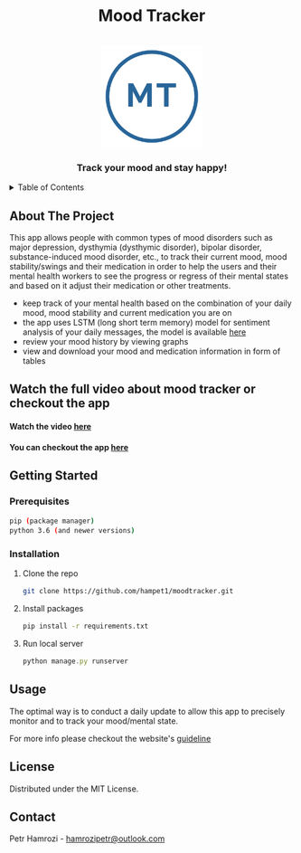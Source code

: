 <h1 align="center"> Mood Tracker </h1>


<!-- PROJECT LOGO -->
<br />
<div align="center">
  <a>
    <img src="images/logo.png" alt="Logo" width="180" height="180" (https://trackmood.herokuapp.com)>
  </a>

  <h3 align="center">Track your mood and stay happy!</h3>

</div>



<!-- TABLE OF CONTENTS -->
<details>
  <summary>Table of Contents</summary>
  <ol>
    <li>
      <a href="#about-the-project">About The Project</a>
    </li>
    <li>
      <a href="#Watch-the-full-video-about-mood-tracker-or-checkout-deployed-version
          ">Watch video or check out the app</a>
    </li>
    <li>
      <a href="#getting-started">Getting Started</a>
      <ul>
        <li><a href="#prerequisites">Prerequisites</a></li>
        <li><a href="#installation">Installation</a></li>
      </ul>
    </li>
    <li><a href="#usage">Usage</a></li>
    <li><a href="#licence">Licence</a></li>
    <li><a href="#contact">Contact</a></li>
  </ol>
</details>



<!-- ABOUT THE PROJECT -->
## About The Project

This app allows people with common types of mood disorders such as major depression, dysthymia (dysthymic disorder), bipolar disorder, substance-induced mood disorder, etc., to track their current mood, mood stability/swings and their medication in order to help the users and their mental health workers to see the progress or regress of their mental states and based on it adjust their medication or other treatments.<br>

* keep track of your mental health based on the combination of your daily mood, mood stability and current medication you are on
* the app uses LSTM (long short term memory) model for sentiment analysis of your daily messages, the model is available [here](https://github.com/hampet1/model-for-mood-tracker)
* review your mood history by viewing graphs
* view and download your mood and medication information in form of tables





## Watch the full video about mood tracker or checkout the app

<h4>Watch the video <a href="https://www.youtube.com/watch?v=ctpBHjjWFF4">here</a></h4>
<h4>You can checkout the app <a href="https://trackmood.herokuapp.com">here</a></h4>


<!-- GETTING STARTED -->
## Getting Started

### Prerequisites

  ```sh
  pip (package manager)
  python 3.6 (and newer versions)
  ```

### Installation


1. Clone the repo
   ```sh
   git clone https://github.com/hampet1/moodtracker.git
   ```
3. Install packages
   ```sh
   pip install -r requirements.txt
   ```
4. Run local server
   ```js
   python manage.py runserver
   ```


<!-- USAGE EXAMPLES -->
## Usage

The optimal way is to conduct a daily update to allow this app to precisely monitor and to track your mood/mental state. 

For more info please checkout the website's [guideline](https://trackmood.herokuapp.com/home/guideline/)






<!-- LICENSE -->
## License

Distributed under the MIT License.



<!-- CONTACT -->
## Contact

Petr Hamrozi - hamrozipetr@outlook.com



